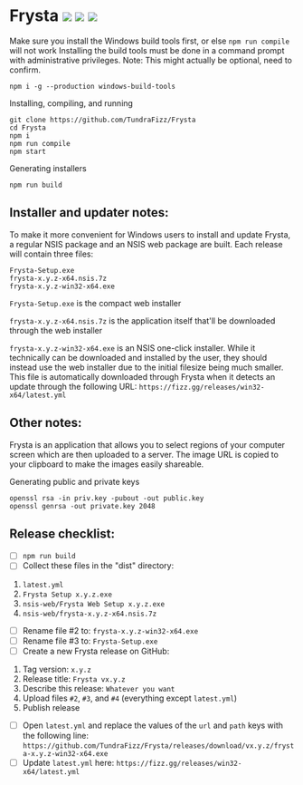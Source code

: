 # Frysta ![](https://img.shields.io/badge/Node.js-9.3-7fbd42.svg?style=plastic) ![](https://img.shields.io/badge/C++-17-2281e3.svg?style=plastic) ![](https://img.shields.io/badge/Status-In%20Development-EE7600.svg?style=plastic)

Make sure you install the Windows build tools first, or else `npm run compile` will not work
Installing the build tools must be done in a command prompt with administrative privileges.
Note: This might actually be optional, need to confirm.
```
npm i -g --production windows-build-tools
```

Installing, compiling, and running
```
git clone https://github.com/TundraFizz/Frysta
cd Frysta
npm i
npm run compile
npm start
```

Generating installers
```
npm run build
```

## Installer and updater notes:

To make it more convenient for Windows users to install and update Frysta, a regular NSIS package and an NSIS web package are built. Each release will contain three files:
```
Frysta-Setup.exe
frysta-x.y.z-x64.nsis.7z
frysta-x.y.z-win32-x64.exe
```

`Frysta-Setup.exe` is the compact web installer

`frysta-x.y.z-x64.nsis.7z` is the application itself that'll be downloaded through the web installer

`frysta-x.y.z-win32-x64.exe` is an NSIS one-click installer. While it technically can be downloaded and installed by the user, they should instead use the web installer due to the initial filesize being much smaller. This file is automatically downloaded through Frysta when it detects an update through the following URL: `https://fizz.gg/releases/win32-x64/latest.yml`

## Other notes:

Frysta is an application that allows you to select regions of your computer screen which are then uploaded to a server. The image URL is copied to your clipboard to make the images easily shareable.

Generating public and private keys
```
openssl rsa -in priv.key -pubout -out public.key
openssl genrsa -out private.key 2048
```

## Release checklist:

- [ ] `npm run build`
- [ ] Collect these files in the "dist" directory:
1. `latest.yml`
2. `Frysta Setup x.y.z.exe`
3. `nsis-web/Frysta Web Setup x.y.z.exe`
4. `nsis-web/frysta-x.y.z-x64.nsis.7z`
- [ ] Rename file #2 to: `frysta-x.y.z-win32-x64.exe`
- [ ] Rename file #3 to: `Frysta-Setup.exe`
- [ ] Create a new Frysta release on GitHub:
1. Tag version: `x.y.z`
2. Release title: `Frysta vx.y.z`
3. Describe this release: `Whatever you want`
4. Upload files `#2`, `#3`, and `#4` (everything except `latest.yml`)
5. Publish release
- [ ] Open `latest.yml` and replace the values of the `url` and `path` keys with the following line: `https://github.com/TundraFizz/Frysta/releases/download/vx.y.z/frysta-x.y.z-win32-x64.exe`
- [ ] Update `latest.yml` here: `https://fizz.gg/releases/win32-x64/latest.yml`
